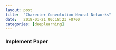 ```yaml
---
layout: post
title:  "Charecter Convolution Neural Networks"
date:   2018-01-21 00:18:23 +0700
categories: [deeplearning]
---
```


### Implement Paper
